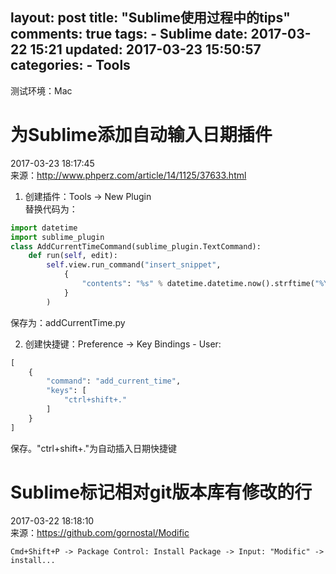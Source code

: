 layout: post
title: "Sublime使用过程中的tips"
comments: true
tags:
    - Sublime
date: 2017-03-22 15:21
updated: 2017-03-23 15:50:57
categories:
	- Tools
---

测试环境：Mac  

<!-- more --> 

# 为Sublime添加自动输入日期插件  

2017-03-23 18:17:45  
来源：<http://www.phperz.com/article/14/1125/37633.html>     
1. 创建插件：Tools → New Plugin   
替换代码为：

``` python
import datetime
import sublime_plugin
class AddCurrentTimeCommand(sublime_plugin.TextCommand):
    def run(self, edit):
        self.view.run_command("insert_snippet", 
            {
                "contents": "%s" % datetime.datetime.now().strftime("%Y-%m-%d %H:%M:%S") 
            }
        )
```

保存为：addCurrentTime.py

2. 创建快捷键：Preference → Key Bindings - User:  

``` python
[
    {
        "command": "add_current_time",
        "keys": [
            "ctrl+shift+."
        ]
    }
]
```

保存。"ctrl+shift+."为自动插入日期快捷键  


# Sublime标记相对git版本库有修改的行  
2017-03-22 18:18:10  
来源：<https://github.com/gornostal/Modific>  
```
Cmd+Shift+P -> Package Control: Install Package -> Input: "Modific" -> install...
```

 


